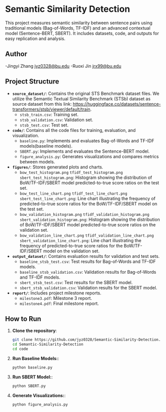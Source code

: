# Semantic Similarity Detection

This project measures semantic similarity between sentence pairs using traditional models (Bag-of-Words, TF-IDF) and an advanced contextual model (Sentence-BERT, SBERT). It includes datasets, code, and outputs for easy replication and analysis.
## Author
-Jingyi Zhang jyz0328@bu.edu
-Ruoxi Jin jrx99@bu.edu
## Project Structure
- **`source_dataset/`**: Contains the original STS Benchmark dataset files. We utilize the Semantic Textual Similarity Benchmark (STSb) dataset as source dataset from this link: https://huggingface.co/datasets/sentence-transformers/stsb/viewer/default/train.
  - `stsb_train.csv`: Training set.
  - `stsb_validation.csv`: Validation set.
  - `stsb_test.csv`: Test set.
- **`code/`**: Contains all the code files for training, evaluation, and visualization.
  - `baseline.py`: Implements and evaluates Bag-of-Words and TF-IDF models(baseline models).
  - `SBERT.py`: Implements and evaluates the Sentence-BERT model.
  - `figure_analysis.py`: Generates visualizations and compares metrics between models.
- **`figures/`**: Stores generated plots and charts.
  - `bow_test_histogram.png` `tfidf_test_histogram.png` `sbert_test_histogram.png`: Histogram showing the distribution of BoW/TF-IDF/SBERT model predicted-to-true score ratios on the test set.
  - `bow_test_line_chart.png` `tfidf_test_line_chart.png` `sbert_test_line_chart.png`: Line chart illustrating the frequency of predicted-to-true score ratios for the BoW/TF-IDF/SBERT model on the test set.
  - `bow_validation_histogram.png` `tfidf_validation_histogram.png` `sbert_validation_histogram.png`: Histogram showing the distribution of BoW/TF-IDF/SBERT model predicted-to-true score ratios on the validation set.
  - `bow_validation_line_chart.png` `tfidf_validation_line_chart.png` `sbert_validation_line_chart.png`: Line chart illustrating the frequency of predicted-to-true score ratios for the BoW/TF-IDF/SBERT model on the validation set.
- **`output_dataset/`**: Contains evaluation results for validation and test sets.
  - `baseline_stsb_test.csv`: Test results for Bag-of-Words and TF-IDF models.
  - `baseline_stsb_validation.csv`: Validation results for Bag-of-Words and TF-IDF models.
  - `sbert_stsb_test.csv`: Test results for the SBERT model.
  - `sbert_stsb_validation.csv`: Validation results for the SBERT model.
- **`report/`**: Includes project milestone reports.
  - `milestone3.pdf`: Milestone 3 report.
  - `milestone4.pdf`: Final milestone report.

## How to Run

1. **Clone the repository**:

   ```bash
   git clone https://github.com/jyz0328/Semantic-Similarity-Detection.git
   cd Semantic-Similarity-Detection
   cd code 
2. **Run Baseline Models:**:

   ```bash
   python baseline.py 
3. **Run SBERT Model:**:

   ```bash
   python SBERT.py 
4. **Generate Visualizations:**:

   ```bash
   python figure_analysis.py 
